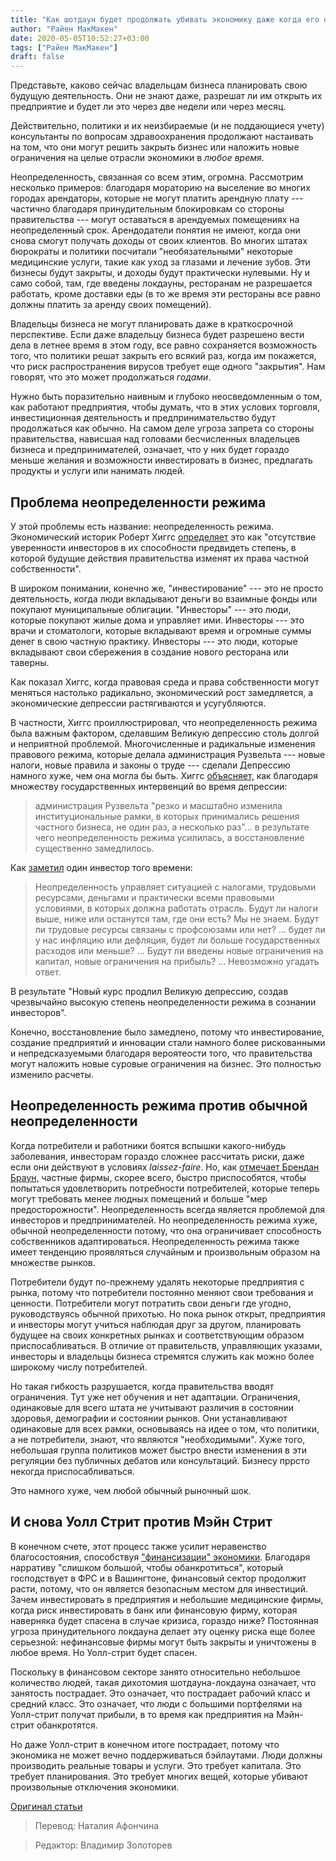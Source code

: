 ```yaml
---
title: "Как шотдаун будет продолжать убивать экономику даже когда его отменят"
author: "Райен МакМакен"
date: 2020-05-05T10:52:27+03:00
tags: ["Райен МакМакен"]
draft: false
---
```



Представьте, каково сейчас владельцам бизнеса планировать свою будущую деятельность. Они не знают даже, разрешат ли им открыть их предприятие и будет ли это через две недели или через месяц.  

Действительно, политики и их неизбираемые (и не поддающиеся учету) консультанты по вопросам здравоохранения продолжают настаивать на том, что они могут решить закрыть бизнес или наложить новые ограничения на целые отрасли экономики в *любое время*.  

Неопределенность, связанная со всем этим, огромна. Рассмотрим несколько примеров: благодаря мораторию на выселение во многих городах арендаторы, которые не могут платить арендную плату --- частично благодаря принудительным блокировкам со стороны правительства --- могут оставаться в арендуемых помещениях на неопределенный срок. Арендодатели понятия не имеют, когда они снова смогут получать доходы от своих клиентов. Во многих штатах бюрократы и политики посчитали "необязательными" некоторые медицинские услуги, такие как уход за глазами и лечение зубов. Эти бизнесы будут закрыты, и доходы будут практически нулевыми. Ну и само собой, там, где введены локдауны, ресторанам не разрешается работать, кроме доставки еды (в то же время эти рестораны все равно должны платить за аренду своих помещений).  

Владельцы бизнеса не могут планировать даже в краткосрочной перспективе. Если даже владельцу бизнеса будет разрешено вести дела в летнее время в этом году, все равно сохраняется возможность того, что политики решат закрыть его всякий раз, когда им покажется, что риск распространения вирусов требует еще одного "закрытия". Нам говорят, что это может продолжаться *годами*.

Нужно быть поразительно наивным и глубоко неосведомленным о том, как работают предприятия, чтобы думать, что в этих услових торговля, инвестиционная деятельность и предпринимательство будут продолжаться как обычно. На самом деле угроза запрета со стороны правительства, нависшая над головами бесчисленных владельцев бизнеса и предпринимателей, означает, что у них будет гораздо меньше желания и возможности инвестировать в бизнес, предлагать продукты и услуги или нанимать людей.  

## Проблема неопределенности режима  

У этой проблемы есть название: неопределенность режима. Экономический историк Роберт Хиггс [определяет](https://mises.org/library/regime-uncertainty-some-clarifications) это как "отсутствие уверенности инвесторов в их способности предвидеть степень, в которой будущие действия правительства изменят их права частной собственности".  

В широком понимании, конечно же, "инвестирование" --- это не просто деятельность, когда люди вкладывают деньги во взаимные фонды или покупают муниципальные облигации. "Инвесторы" --- это люди, которые покупают жилые дома и управляет ими. Инвесторы --- это врачи и стоматологи, которые вкладывают время и огромные суммы денег в свою частную практику. Инвесторы --- это люди, которые вкладывают свои сбережения в создание нового ресторана или таверны.  

Как показал Хиггс, когда правовая среда и права собственности могут меняться настолько радикально, экономический рост замедляется, а экономические депрессии растягиваются и усугубляются.  

В частности, Хиггс проиллюстрировал, что неопределенность режима была важным фактором, сделавшим Великую депрессию столь долгой и неприятной проблемой. Многочисленные и радикальные изменения правового режима, которые делала администрация Рузвельта  --- новые налоги, новые правила и законы о труде --- сделали Депрессию намного хуже, чем она могла бы быть. Хиггс [объясняет,](https://www.independent.org/publications/tir/article.asp?id=430) как благодаря множеству государственных интервенций во время депрессии:

> администрация Рузвельта "резко и масштабно изменила институциональные рамки, в которых принимались решения частного бизнеса, не один раз, а несколько раз"… в результате чего неопределенность режима усилилась, а восстановление существенно замедлилось.

Как [заметил](https://www.independent.org/publications/tir/article.asp?id=430) один инвестор того времени:

 > Неопределенность управляет ситуацией с налогами, трудовыми ресурсами, деньгами и практически всеми правовыми условиями, в которых должна работать отрасль. Будут ли налоги выше, ниже или останутся там, где они есть? Мы не знаем. Будут ли трудовые ресурсы связаны с профсоюзами или нет? ... будет ли у нас инфляцию или дефляция, будет ли больше государственных расходов или меньше? ... Будут ли введены новые ограничения на капитал, новые ограничения на прибыль? ... Невозможно угадать ответ.

В результате "Новый курс продлил Великую депрессию, создав чрезвычайно высокую степень неопределенности режима в сознании инвесторов".

Конечно, восстановление было замедлено, потому что инвестирование, создание предприятий и инновации стали намного более рискованными и непредсказуемыми благодаря вероятеости того, что правительства могут наложить новые суровые ограничения на бизнес. Это полностью изменило расчеты.

## Неопределенность режима против обычной неопределенности

Когда потребители и работники боятся вспышки какого-нибудь заболевания, инвесторам гораздо сложнее рассчитать риски, даже если они действуют в условиях *laissez-faire*. Но, как [отмечает Брендан Браун,](https://mises.org/wire/how-markets-price-pandemic-and-how-they-lower-risk) частные фирмы, скорее всего, быстро приспособятся, чтобы попытаться удовлетворить потребности потребителей, которые теперь могут требовать менее людных помещений и больше "мер предосторожности". Неопределенность всегда является проблемой для инвесторов и предпринимателей. Но неопределенность режима хуже, обычной неопределенности потому, что она ограничивает способность собственников адаптироваться. Неопределенность режима также имеет тенденцию проявляться случайным и произвольным образом на множестве рынков.

Потребители будут по-прежнему удалять некоторые предприятия с рынка, потому что потребители постоянно меняют свои требования и ценности. Потребители могут потратить свои деньги где угодно, руководствуясь обычной прихотью. Но пока рынок открыт, предприятия и инвесторы могут учиться наблюдая друг за другом, планировать будущее на своих конкретных рынках и соответствующим образом приспосабливаться. В отличие от правительств, управляющих указами, инвесторы и владельцы бизнеса стремятся служить как можно более широкому числу потребителей.

Но такая гибкость разрушается, когда правительства вводят ограничения. Тут уже нет обучения и нет адаптации. Ограничения, одинаковые для всего штата не учитывают различия в состоянии здоровья, демографии и состоянии рынков. Они устанавливают одинаковые для всех рамки, основываясь на идее о том, что политики, а не потребители, знают, что являются "необходимыми". Хуже того, небольшая группа политиков может быстро внести изменения в эти регуляции без публичных дебатов или консультаций. Бизнесу пррсто некогда приспосабливаться.

Это намного хуже, чем любой обычный рыночный шок.

## И снова Уолл Стрит против Мэйн Стрит

В конечном счете, этот процесс также усилит неравенство благосостояния, способствуя ["финансизации" экономики](https://mises.org/wire/financialization-why-financial-sector-now-rules-global-economy). Благодаря нарративу "слишком большой, чтобы обанкротиться", который господствует в ФРС и в Вашингтоне, финансовый сектор продолжит расти, потому, что он является безопасным местом для инвестиций. Зачем инвестировать в предприятия и небольшие медицинские фирмы, когда риск инвестировать в банк или финансовую фирму, которая наверняка будет спасена в случае кризиса, гораздо ниже? Постоянная угроза принудительного локдауна делает эту оценку риска еще более серьезной: нефинансовые фирмы могут быть закрыты и уничтожены в любое время. Но Уолл-стрит будет спасен.

Поскольку в финансовом секторе занято относительно небольшое количество людей, такая дихотомия шотдауна-локдауна означает, что занятость пострадает. Это означает, что пострадает рабочий класс и средний класс. Это означает, что люди с большими портфелями на Уолл-стрит получат прибыли, в то время как предприятия на Мэйн-стрит обанкротятся.

Но даже Уолл-стрит в конечном итоге пострадает, потому что экономика не может вечно поддерживаться бэйлаутами. Люди должны производить реальные товары и услуги. Это требует капитала. Это требует планирования. Это требует многих вещей, которые убивают произвольные отключения экономики.

[Оригинал статьи](https://mises.org/wire/how-shutdowns-will-keep-killing-economy-even-when-theyre-over)

> Перевод: Наталия Афончина

> Редактор: Владимир Золоторев

